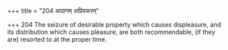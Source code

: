 +++
title = "204 आदानम् अप्रियकरम्"

+++
204	The seizure of desirable property which causes displeasure, and its distribution which causes pleasure, are both recommendable, (if they are) resorted to at the proper time.